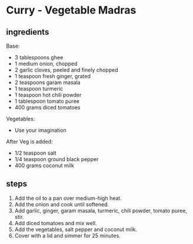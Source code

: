 # Curry - Vegetable Madras

## ingredients

Base:

- 3 tablespoons ghee
- 1 medium onion, chopped
- 2 garlic cloves, peeled and finely chopped
- 1 teaspoon fresh ginger, grated
- 2 teaspoons garam masala
- 1 teaspoon turmeric
- 1 teaspoon hot chili powder
- 1 tablespoon tomato puree
- 400 grams diced tomatoes

Vegetables:

- Use your imagination

After Veg is added:

- 1/2 teaspoon salt
- 1/4 teaspoon ground black pepper
- 400 grams coconut milk

## steps

1. Add the oil to a pan over medium-high heat.
2. Add the onion and cook until softened.
3. Add garlic, ginger, garam masala, turmeric, chili powder, tomato puree, stir.
4. Add diced tomatoes and mix well.
5. Add the vegetables, salt pepper and coconut milk.
6. Cover with a lid and simmer for 25 minutes.
